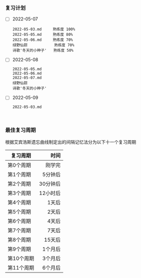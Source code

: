 ### 复习计划
- [ ] 2022-05-07
  ```shell
  2022-05-03.md     熟练度 100%
  2022-05-05.md     熟练度 80%
  2022-05-06.md     熟练度 70%
  绿野仙踪            熟练度 70%
  诗歌'冬天的小种子'   熟练度 50%
  ```

- [ ] 2022-05-08
  ```shell
  2022-05-05.md     
  2022-05-06.md     
  2022-05-07.md     
  绿野仙踪            
  诗歌'冬天的小种子'   
  ```

- [ ] 2022-05-09
  ```shell
  2022-05-03.md
  ```

&nbsp;  
### 最佳复习周期

根据艾宾浩斯遗忘曲线制定出的间隔记忆法分为以下十一个复习周期

|复习周期|时间|
|---|---:|
|第0个周期|刚学完|
|第1个周期|5分钟后|
|第2个周期|30分钟后|
|第3个周期|12小时后|
|第4个周期|1天后|
|第5个周期|2天后|
|第6个周期|4天后|
|第7个周期|7天后|
|第8个周期|15天后|
|第9个周期|1个月后|
|第10个周期|3个月后|
|第11个周期|6个月后|



